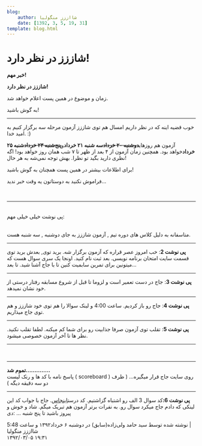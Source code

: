 ```yaml
---
blog:
    author: شااززز منگولیا
    date: [1392, 3, 5, 19, 31]
template: blog.html
---
```

# شاززز در نظر دارد!

<div class="cnt">
<strong>خبر مهم!</strong><p></p>
<p><strong>شاززز در نظر دارد!</strong></p>
<p>زمان و موضوع در همین پست اعلام خواهد شد.</p>
<p>به گوش باشید!</p>
<hr/>
<p>خوب قضیه اینه که در نظر داریم امسال هم توی شاززز آزمون مرحله سه برگزار کنیم به امید خدا. :)</p>
<p>آزمون هم روز‌های<strike><strong>دوشنبه ۲۰ خرداد</strong></strike><strong>سه شنبه ۲۱ خرداد</strong>و<strike><strong>پنج‌شنبه ۲۳ خرداد</strong></strike><strong>شنبه ۲۵ خرداد</strong>خواهد بود. همچنین زمان آزمون از ۴ بعد از ظهر تا ۷ شب همان روز خواهد بود! اگه نظری دارید بگید تو نظرا. بهش توجه نمی‌شه به هر حال!</p>
<p>برای اطلاعات بیشتر در همین پست همچنان به گوش باشید!</p>
<p>فراموش نکنید به دوستاتون یه وقت خبر ندید...</p>
<br/><hr/>
<br/>پی نوشت خیلی خیلی مهم:<br/><br/><p>متاسفانه به دلیل کلاس های دوره تیم , آزمون شاززز به جای دوشنبه , سه شنبه هست.</p>
<hr/>
<div>
<strong>پی نوشت 2</strong>: خب امروز عصر قراره که آزمون برگزار شه. برید توی, بعدش برید توی قسمت سایت امتحان برنامه نویسی. بعد ثبت نام کنید. اونجا یک سری سوال هست که میتونین برای تمرین سابمیت کنین تا با جاج آشنا شید. تا بعد...</div>
<hr/>
<p><strong>پی نوشت 3</strong>: جاج در دست تعمیر است و لزوما تا قبل از شروع مسابقه رفتار درستی از خود نشان نمیدهد.</p>
<hr/>
<div>
<strong>پی نوشت 4</strong>: جاج رو باز کردیم. ساعت 4:00 و لینک سوالا را هم توی خود شاززز و هم توی جاج میذاریم.<strong><br/></strong><hr/>
<strong>پی نوشت 5</strong>: تقلب توی آزمون صرفا جذابیت رو برای شما کم میکنه. لطفا تقلب نکنید. نظر ها تا آخر آزمون خصوصی میشود.<br/><hr/>
<br/><hr/>
<strong>تموم شد..............</strong><br/>پاسخ نامه با کد ها و رنک لیست ( scoreboard ) روی سایت جاج قرار میگیره... ( ظرف دو سه دقیقه دیگه )<strong><br/></strong><hr/>
<strong>پی نوشت 6:</strong>کد سوال 3 الف رو اشتباه گزاشتیم. کد درست<a href="http://paste.ubuntu.com/5755088/" target="_blank">اینجاس</a>. جاج با جواب کد این لینکی که دادم جاج میکرد سوال رو. به نفرات برتر آزمون هم تبریک میگم. شاد و خوش و پیروز باشید تا پنج شنبه ... :دی</div>
<p></p>
<div class="postDesc">نوشته شده توسط سید حامد ولی‌زاده(سابق) در دوشنبه ۶ خرداد۱۳۹۲ و ساعت 5:48 
	 |</div>
</div>

<div class="blog-info">
    <div class="blog-author">شااززز منگولیا</div>
    <div class="blog-date">۱۳۹۲/۰۳/۰۵ ۱۹:۳۱</div>
</div>

